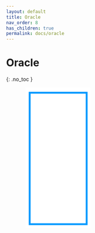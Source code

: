 ```yaml
---
layout: default
title: Oracle
nav_order: 8
has_children: true
permalink: docs/oracle
---
```


# Oracle
{: .no_toc }


<svg xmlns="http://www.w3.org/2000/svg" xmlns:xlink="http://www.w3.org/1999/xlink" version="1.1" width="280" height="380" viewBox="0 0 1125 2436" xml:space="preserve">
<desc>Created with Fabric.js 3.5.0</desc>
<defs>
</defs>
<rect x="0" y="0" width="100%" height="100%" fill="#ffffff"/>
<g transform="matrix(12.077 0 0 50.6655 568.3096 1231.5626)" id="639816">
<path style="stroke: rgb(0,153,255); stroke-width: 5; stroke-dasharray: none; stroke-linecap: butt; stroke-dashoffset: 0; stroke-linejoin: miter; stroke-miterlimit: 4; is-custom-font: none; font-file-url: none; fill: none; fill-rule: nonzero; opacity: 1;" vector-effect="non-scaling-stroke" transform=" translate(-43.5, -25)" d="M 2.5 2.5 H 84.5 V 47.5 H 2.5 V 2.5 Z" stroke-linecap="round"/>
</g>
<g transform="matrix(1 0 0 1 562.5 1254.095)" style="" id="829489">
		
<path xml:space="preserve" font-family="Lato" font-size="63" font-style="normal" font-weight="normal" style="stroke: none; stroke-width: 1; stroke-dasharray: none; stroke-linecap: butt; stroke-dashoffset: 0; stroke-linejoin: miter; stroke-miterlimit: 4; is-custom-font: none; font-file-url: none; fill: rgb(0,0,0); fill-rule: nonzero; opacity: 1; white-space: pre;" d="M-154.05-21.19L-155.53-18.29Q-155.81-17.82-156.13-17.58Q-156.44-17.35-156.95-17.35L-156.95-17.35Q-157.48-17.35-158.19-17.88Q-158.90-18.42-159.99-19.06Q-161.07-19.71-162.60-20.25Q-164.13-20.78-166.30-20.78L-166.30-20.78Q-168.35-20.78-169.93-20.23Q-171.50-19.68-172.56-18.73Q-173.61-17.79-174.15-16.51Q-174.68-15.24-174.68-13.76L-174.68-13.76Q-174.68-11.87-173.75-10.62Q-172.82-9.38-171.30-8.50Q-169.77-7.61-167.83-6.97Q-165.89-6.32-163.86-5.63Q-161.83-4.94-159.89-4.07Q-157.96-3.20-156.43-1.88Q-154.90-0.56-153.97 1.36Q-153.04 3.28-153.04 6.09L-153.04 6.09Q-153.04 9.05-154.05 11.65Q-155.06 14.25-157.00 16.17Q-158.93 18.09-161.75 19.19Q-164.57 20.29-168.16 20.29L-168.16 20.29Q-172.54 20.29-176.15 18.70Q-179.75 17.11-182.31 14.40L-182.31 14.40L-180.54 11.51Q-180.29 11.16-179.93 10.92Q-179.57 10.69-179.12 10.69L-179.12 10.69Q-178.46 10.69-177.61 11.40Q-176.76 12.10-175.49 12.96Q-174.21 13.81-172.40 14.51Q-170.59 15.22-167.97 15.22L-167.97 15.22Q-165.80 15.22-164.10 14.62Q-162.40 14.03-161.22 12.94Q-160.04 11.85-159.41 10.34Q-158.78 8.83-158.78 6.97L-158.78 6.97Q-158.78 4.92-159.70 3.62Q-160.63 2.31-162.15 1.43Q-163.66 0.54-165.60-0.07Q-167.53-0.68-169.56-1.33Q-171.60-1.98-173.53-2.83Q-175.47-3.68-176.98-5.03Q-178.49-6.39-179.42-8.42Q-180.35-10.45-180.35-13.44L-180.35-13.44Q-180.35-15.84-179.42-18.07Q-178.49-20.31-176.73-22.04Q-174.97-23.77-172.37-24.81Q-169.77-25.85-166.40-25.85L-166.40-25.85Q-162.62-25.85-159.50-24.66Q-156.38-23.46-154.05-21.19L-154.05-21.19ZM-133.23-12.62L-133.23-12.62Q-129.73-12.62-126.91-11.46Q-124.09-10.29-122.13-8.15Q-120.16-6.01-119.10-2.97Q-118.05 0.07-118.05 3.82L-118.05 3.82Q-118.05 7.60-119.10 10.62Q-120.16 13.65-122.13 15.79Q-124.09 17.93-126.91 19.08Q-129.73 20.23-133.23 20.23L-133.23 20.23Q-136.73 20.23-139.54 19.08Q-142.36 17.93-144.35 15.79Q-146.33 13.65-147.40 10.62Q-148.47 7.60-148.47 3.82L-148.47 3.82Q-148.47 0.07-147.40-2.97Q-146.33-6.01-144.35-8.15Q-142.36-10.29-139.54-11.46Q-136.73-12.62-133.23-12.62ZM-133.23 15.85L-133.23 15.85Q-128.50 15.85-126.17 12.69Q-123.84 9.52-123.84 3.85L-123.84 3.85Q-123.84-1.85-126.17-5.03Q-128.50-8.21-133.23-8.21L-133.23-8.21Q-135.62-8.21-137.39-7.39Q-139.15-6.57-140.33-5.03Q-141.51-3.49-142.10-1.24Q-142.68 1.02-142.68 3.85L-142.68 3.85Q-142.68 6.69-142.10 8.92Q-141.51 11.16-140.33 12.69Q-139.15 14.22-137.39 15.03Q-135.62 15.85-133.23 15.85ZM-87.87-8.46L-89.35-6.45Q-89.60-6.10-89.85-5.91Q-90.11-5.72-90.58-5.72L-90.58-5.72Q-91.05-5.72-91.60-6.12Q-92.15-6.51-93.00-6.98Q-93.85-7.46-95.07-7.85Q-96.28-8.24-98.04-8.24L-98.04-8.24Q-100.37-8.24-102.17-7.41Q-103.97-6.57-105.18-5.00Q-106.39-3.42-107.01-1.19Q-107.62 1.05-107.62 3.82L-107.62 3.82Q-107.62 6.72-106.96 8.97Q-106.30 11.22-105.10 12.75Q-103.90 14.28-102.19 15.08Q-100.47 15.88-98.33 15.88L-98.33 15.88Q-96.28 15.88-94.96 15.40Q-93.63 14.91-92.75 14.31Q-91.87 13.71-91.30 13.22Q-90.74 12.73-90.17 12.73L-90.17 12.73Q-89.44 12.73-89.10 13.27L-89.10 13.27L-87.52 15.32Q-89.60 17.87-92.72 19.05Q-95.84 20.23-99.30 20.23L-99.30 20.23Q-102.30 20.23-104.86 19.13Q-107.43 18.03-109.32 15.93Q-111.21 13.84-112.30 10.78Q-113.38 7.73-113.38 3.82L-113.38 3.82Q-113.38 0.26-112.39-2.76Q-111.40-5.79-109.49-7.98Q-107.59-10.17-104.78-11.39Q-101.98-12.62-98.36-12.62L-98.36-12.62Q-95.02-12.62-92.44-11.54Q-89.85-10.45-87.87-8.46L-87.87-8.46ZM-81.51-26.61L-75.87-26.61L-75.87 0.70L-74.42 0.70Q-73.79 0.70-73.38 0.53Q-72.97 0.36-72.47-0.18L-72.47-0.18L-62.39-10.98Q-61.91-11.49-61.44-11.80Q-60.97-12.12-60.18-12.12L-60.18-12.12L-55.08-12.12L-66.83 0.39Q-67.27 0.92-67.69 1.33Q-68.12 1.74-68.65 2.06L-68.65 2.06Q-68.09 2.43-67.63 2.92Q-67.17 3.41-66.76 4.04L-66.76 4.04L-54.29 19.79L-59.33 19.79Q-60.02 19.79-60.51 19.52Q-61.00 19.26-61.44 18.69L-61.44 18.69L-71.93 5.62Q-72.40 4.95-72.87 4.75Q-73.35 4.54-74.29 4.54L-74.29 4.54L-75.87 4.54L-75.87 19.79L-81.51 19.79L-81.51-26.61ZM-37.94-12.62L-37.94-12.62Q-35.07-12.62-32.65-11.66Q-30.22-10.70-28.46-8.89Q-26.70-7.08-25.70-4.42Q-24.71-1.76-24.71 1.65L-24.71 1.65Q-24.71 2.97-24.99 3.41Q-25.28 3.85-26.07 3.85L-26.07 3.85L-47.30 3.85Q-47.23 6.88-46.48 9.11Q-45.72 11.35-44.40 12.85Q-43.08 14.34-41.25 15.08Q-39.42 15.82-37.15 15.82L-37.15 15.82Q-35.04 15.82-33.52 15.33Q-31.99 14.85-30.89 14.28Q-29.78 13.71-29.04 13.22Q-28.30 12.73-27.77 12.73L-27.77 12.73Q-27.07 12.73-26.70 13.27L-26.70 13.27L-25.12 15.32Q-26.16 16.58-27.61 17.51Q-29.06 18.44-30.71 19.03Q-32.37 19.63-34.13 19.93Q-35.89 20.23-37.63 20.23L-37.63 20.23Q-40.93 20.23-43.72 19.11Q-46.51 18.00-48.54 15.84Q-50.57 13.68-51.71 10.50Q-52.84 7.32-52.84 3.19L-52.84 3.19Q-52.84-0.15-51.82-3.05Q-50.79-5.94-48.87-8.07Q-46.95-10.20-44.18-11.41Q-41.41-12.62-37.94-12.62ZM-37.82-8.50L-37.82-8.50Q-41.88-8.50-44.21-6.15Q-46.54-3.80-47.11 0.36L-47.11 0.36L-29.75 0.36Q-29.75-1.60-30.29-3.22Q-30.82-4.84-31.86-6.02Q-32.90-7.20-34.40-7.85Q-35.89-8.50-37.82-8.50ZM-7.89 20.29L-7.89 20.29Q-11.67 20.29-13.70 18.18Q-15.73 16.07-15.73 12.10L-15.73 12.10L-15.73-7.43L-19.58-7.43Q-20.08-7.43-20.43-7.72Q-20.77-8.02-20.77-8.65L-20.77-8.65L-20.77-10.89L-15.54-11.55L-14.25-21.41Q-14.19-21.88-13.84-22.18Q-13.50-22.48-12.96-22.48L-12.96-22.48L-10.13-22.48L-10.13-11.49L-0.99-11.49L-0.99-7.43L-10.13-7.43L-10.13 11.73Q-10.13 13.74-9.15 14.72Q-8.17 15.70-6.63 15.70L-6.63 15.70Q-5.75 15.70-5.10 15.46Q-4.46 15.22-3.98 14.94Q-3.51 14.66-3.18 14.42Q-2.85 14.18-2.60 14.18L-2.60 14.18Q-2.16 14.18-1.81 14.72L-1.81 14.72L-0.17 17.40Q-1.62 18.75-3.67 19.52Q-5.72 20.29-7.89 20.29ZM4.11 16.33L4.11 16.33Q4.11 15.51 4.41 14.78Q4.71 14.06 5.23 13.52Q5.75 12.99 6.47 12.67Q7.20 12.36 8.02 12.36L8.02 12.36Q8.84 12.36 9.56 12.67Q10.29 12.99 10.82 13.52Q11.36 14.06 11.66 14.78Q11.95 15.51 11.95 16.33L11.95 16.33Q11.95 17.18 11.66 17.89Q11.36 18.59 10.82 19.13Q10.29 19.66 9.56 19.96Q8.84 20.26 8.02 20.26L8.02 20.26Q7.20 20.26 6.47 19.96Q5.75 19.66 5.23 19.13Q4.71 18.59 4.41 17.89Q4.11 17.18 4.11 16.33ZM31.93-12.62L31.93-12.62Q34.79-12.62 37.22-11.66Q39.64-10.70 41.41-8.89Q43.17-7.08 44.16-4.42Q45.16-1.76 45.16 1.65L45.16 1.65Q45.16 2.97 44.87 3.41Q44.59 3.85 43.80 3.85L43.80 3.85L22.57 3.85Q22.63 6.88 23.39 9.11Q24.15 11.35 25.47 12.85Q26.79 14.34 28.62 15.08Q30.45 15.82 32.71 15.82L32.71 15.82Q34.82 15.82 36.35 15.33Q37.88 14.85 38.98 14.28Q40.08 13.71 40.82 13.22Q41.56 12.73 42.10 12.73L42.10 12.73Q42.79 12.73 43.17 13.27L43.17 13.27L44.75 15.32Q43.71 16.58 42.26 17.51Q40.81 18.44 39.15 19.03Q37.50 19.63 35.74 19.93Q33.97 20.23 32.24 20.23L32.24 20.23Q28.93 20.23 26.15 19.11Q23.36 18.00 21.33 15.84Q19.29 13.68 18.16 10.50Q17.03 7.32 17.03 3.19L17.03 3.19Q17.03-0.15 18.05-3.05Q19.07-5.94 21.00-8.07Q22.92-10.20 25.69-11.41Q28.46-12.62 31.93-12.62ZM32.05-8.50L32.05-8.50Q27.99-8.50 25.66-6.15Q23.33-3.80 22.76 0.36L22.76 0.36L40.12 0.36Q40.12-1.60 39.58-3.22Q39.04-4.84 38.01-6.02Q36.97-7.20 35.47-7.85Q33.97-8.50 32.05-8.50ZM75.74-0.62L75.74 19.79L73.25 19.79Q72.43 19.79 71.93 19.54Q71.43 19.29 71.27 18.47L71.27 18.47L70.64 15.51Q69.38 16.64 68.18 17.54Q66.99 18.44 65.66 19.05Q64.34 19.66 62.84 19.98Q61.35 20.29 59.52 20.29L59.52 20.29Q57.66 20.29 56.04 19.78Q54.42 19.26 53.22 18.22Q52.02 17.18 51.31 15.59Q50.61 13.99 50.61 11.82L50.61 11.82Q50.61 9.93 51.64 8.18Q52.68 6.43 55.00 5.08Q57.31 3.73 61.06 2.86Q64.81 1.99 70.23 1.87L70.23 1.87L70.23-0.62Q70.23-4.34 68.64-6.24Q67.05-8.15 63.93-8.15L63.93-8.15Q61.88-8.15 60.48-7.63Q59.08-7.11 58.05-6.46Q57.03-5.82 56.29-5.30Q55.55-4.78 54.83-4.78L54.83-4.78Q54.26-4.78 53.83-5.08Q53.41-5.38 53.16-5.82L53.16-5.82L52.15-7.61Q54.79-10.17 57.85-11.43Q60.91-12.69 64.62-12.69L64.62-12.69Q67.30-12.69 69.38-11.80Q71.46-10.92 72.88-9.35Q74.29-7.77 75.02-5.54Q75.74-3.30 75.74-0.62L75.74-0.62ZM61.19 16.36L61.19 16.36Q62.67 16.36 63.90 16.06Q65.13 15.76 66.21 15.21Q67.30 14.66 68.29 13.87Q69.28 13.08 70.23 12.07L70.23 12.07L70.23 5.43Q66.36 5.55 63.65 6.04Q60.94 6.53 59.24 7.32Q57.54 8.10 56.76 9.18Q55.99 10.25 55.99 11.57L55.99 11.57Q55.99 12.83 56.40 13.74Q56.81 14.66 57.50 15.24Q58.20 15.82 59.14 16.09Q60.09 16.36 61.19 16.36ZM89.85 19.79L84.25 19.79L84.25-12.12L87.46-12.12Q88.37-12.12 88.72-11.77Q89.07-11.43 89.19-10.58L89.19-10.58L89.57-5.60Q91.21-8.94 93.62-10.81Q96.03-12.69 99.27-12.69L99.27-12.69Q100.60-12.69 101.67-12.39Q102.74-12.09 103.65-11.55L103.65-11.55L102.93-7.36Q102.71-6.57 101.95-6.57L101.95-6.57Q101.51-6.57 100.60-6.87Q99.68-7.17 98.04-7.17L98.04-7.17Q95.11-7.17 93.15-5.47Q91.18-3.77 89.85-0.53L89.85-0.53L89.85 19.79ZM119.31 20.29L119.31 20.29Q115.53 20.29 113.49 18.18Q111.46 16.07 111.46 12.10L111.46 12.10L111.46-7.43L107.62-7.43Q107.12-7.43 106.77-7.72Q106.42-8.02 106.42-8.65L106.42-8.65L106.42-10.89L111.65-11.55L112.94-21.41Q113.01-21.88 113.35-22.18Q113.70-22.48 114.24-22.48L114.24-22.48L117.07-22.48L117.07-11.49L126.21-11.49L126.21-7.43L117.07-7.43L117.07 11.73Q117.07 13.74 118.05 14.72Q119.02 15.70 120.57 15.70L120.57 15.70Q121.45 15.70 122.09 15.46Q122.74 15.22 123.21 14.94Q123.69 14.66 124.02 14.42Q124.35 14.18 124.60 14.18L124.60 14.18Q125.04 14.18 125.39 14.72L125.39 14.72L127.02 17.40Q125.58 18.75 123.53 19.52Q121.48 20.29 119.31 20.29ZM138.74 19.79L133.14 19.79L133.14-26.61L138.74-26.61L138.74-7.83Q140.79-10.01 143.28-11.32Q145.77-12.62 149.01-12.62L149.01-12.62Q151.63-12.62 153.63-11.76Q155.63-10.89 156.96-9.30Q158.30-7.71 159.00-5.47Q159.69-3.24 159.69-0.53L159.69-0.53L159.69 19.79L154.08 19.79L154.08-0.53Q154.08-4.15 152.43-6.15Q150.78-8.15 147.37-8.15L147.37-8.15Q144.88-8.15 142.73-6.95Q140.57-5.76 138.74-3.71L138.74-3.71L138.74 19.79Z"/></g>
</svg>
